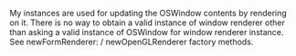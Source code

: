My instances are used for updating the OSWindow contents by rendering on it.There is no way to obtain a valid instance of window renderer other than asking a valid instance of OSWindow for window renderer instance.See newFormRenderer: / newOpenGLRenderer factory methods.